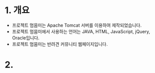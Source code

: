 
# 1. 개요
- 프로젝트 멈뭄미는 Apache Tomcat 서버를 이용하여 제작되었습니다.
- 프로젝트 멈뭄미에서 사용하는 언어는 JAVA, HTML, JavaScript, jQuery, Oracle입니다.
- 프로젝트 멈뭄미는 반려견 커뮤니티 웹페이지입니다.

# 2. 
